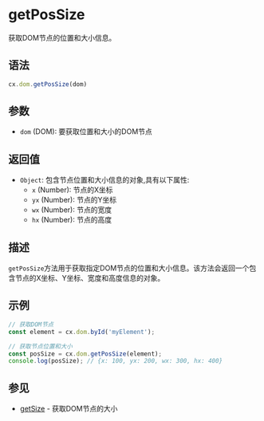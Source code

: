 # getPosSize

获取DOM节点的位置和大小信息。

## 语法

```javascript
cx.dom.getPosSize(dom)
```

## 参数

- `dom` (DOM): 要获取位置和大小的DOM节点

## 返回值

- `Object`: 包含节点位置和大小信息的对象,具有以下属性:
  - `x` (Number): 节点的X坐标
  - `yx` (Number): 节点的Y坐标
  - `wx` (Number): 节点的宽度
  - `hx` (Number): 节点的高度

## 描述

`getPosSize`方法用于获取指定DOM节点的位置和大小信息。该方法会返回一个包含节点的X坐标、Y坐标、宽度和高度信息的对象。

## 示例

```javascript
// 获取DOM节点
const element = cx.dom.byId('myElement');

// 获取节点位置和大小
const posSize = cx.dom.getPosSize(element);
console.log(posSize); // {x: 100, yx: 200, wx: 300, hx: 400}
```

## 参见

- [getSize](../getSize/README.md) - 获取DOM节点的大小 